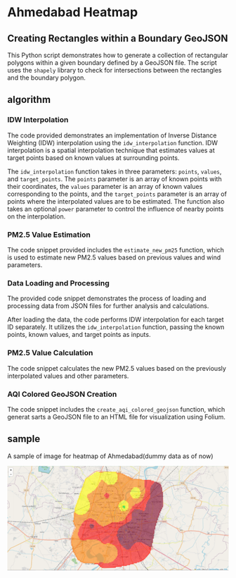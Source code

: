 # Ahmedabad Heatmap
 ## Creating Rectangles within a Boundary GeoJSON

This Python script demonstrates how to generate a collection of rectangular polygons within a given boundary defined by a GeoJSON file. The script uses the `shapely` library to check for intersections between the rectangles and the boundary polygon.


## algorithm
### IDW Interpolation

The code provided demonstrates an implementation of Inverse Distance Weighting (IDW) interpolation using the `idw_interpolation` function. IDW interpolation is a spatial interpolation technique that estimates values at target points based on known values at surrounding points.

The `idw_interpolation` function takes in three parameters: `points`, `values`, and `target_points`. The `points` parameter is an array of known points with their coordinates, the `values` parameter is an array of known values corresponding to the points, and the `target_points` parameter is an array of points where the interpolated values are to be estimated. The function also takes an optional `power` parameter to control the influence of nearby points on the interpolation.

### PM2.5 Value Estimation

The code snippet provided includes the `estimate_new_pm25` function, which is used to estimate new PM2.5 values based on previous values and wind parameters.

### Data Loading and Processing

The provided code snippet demonstrates the process of loading and processing data from JSON files for further analysis and calculations.

After loading the data, the code performs IDW interpolation for each target ID separately. It utilizes the `idw_interpolation` function, passing the known points, known values, and target points as inputs. 

### PM2.5 Value Calculation

The code snippet calculates the new PM2.5 values based on the previously interpolated values and other parameters.

### AQI Colored GeoJSON Creation

The code snippet includes the `create_aqi_colored_geojson` function, which generat sarts a GeoJSON file to an HTML file for visualization using Folium.

## sample
A sample of image for heatmap of Ahmedabad(dummy data as of now)

![Alt text](image.png)